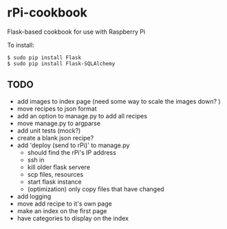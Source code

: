 rPi-cookbook
============

Flask-based cookbook for use with Raspberry Pi


To install:

    $ sudo pip install Flask
    $ sudo pip install Flask-SQLAlchemy

TODO
----
 - add images to index page (need some way to scale the images down? )
 - move recipes to json format
 - add an option to manage.py to add all recipes 
 - move manage.py to argparse
 - add unit tests (mock?)
 - create a blank json recipe?
 - add 'deploy (send to rPi)' to manage.py
   - should find the rPi's IP address
   - ssh in
   - kill older flask servere
   - scp files, resources
   - start flask instance
   - (optimization) only copy files that have changed
 - add logging
 - move add recipe to it's own page 
 - make an index on the first page
 - have categories to display on the index

